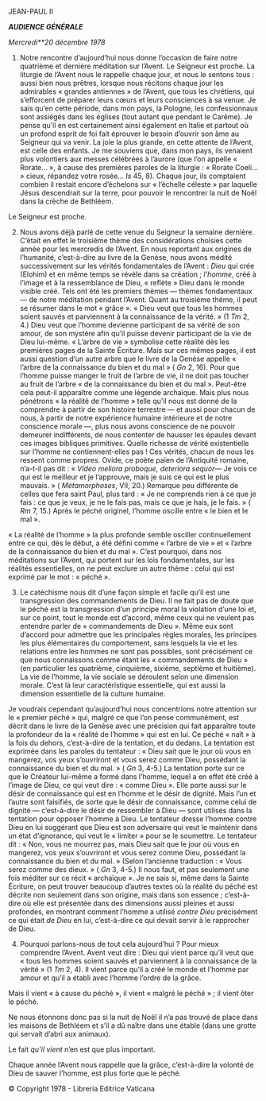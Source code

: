 JEAN-PAUL II

***AUDIENCE GÉNÉRALE***

*Mercredi**20 décembre 1978*

1. Notre rencontre d’aujourd’hui nous donne l’occasion de faire notre quatrième et dernière méditation sur l’Avent. Le Seigneur est proche. La liturgie de l’Avent nous le rappelle chaque jour, et nous le sentons tous : aussi bien nous prêtres, lorsque nous récitons chaque jour les admirables « grandes antiennes » de l’Avent, que tous les chrétiens, qui s’efforcent de préparer leurs cœurs et leurs consciences à sa venue. Je sais qu’en cette période, dans mon pays, la Pologne, les confessionnaux sont assiégés dans les églises (tout autant que pendant le Carême). Je pense qu’il en est certainement ainsi également en Italie et partout où un profond esprit de foi fait éprouver le besoin d’ouvrir son âme au Seigneur qui va venir. La joie la plus grande, en cette attente de l’Avent, est celle des enfants. Je me souviens que, dans mon pays, ils venaient plus volontiers aux messes célébrées à l’aurore (que l’on appelle « Rorate… », à cause des premières paroles de la liturgie : « Rorate Coeli… » cieux, répandez votre rosée… *Is* 45, 8). Chaque jour, ils comptaient combien il restait encore d’échelons sur « l’échelle céleste » par laquelle Jésus descendrait sur la terre, pour pouvoir le rencontrer la nuit de Noël dans la crèche de Bethléem.

Le Seigneur est proche.

2. Nous avons déjà parlé de cette venue du Seigneur la semaine dernière. C’était en effet le troisième thème des considérations choisies cette année pour les mercredis de l’Avent. En nous reportant aux origines de l’humanité, c’est-à-dire au livre de la Genèse, nous avons médité successivement sur les vérités fondamentales de l’Avent : *Dieu* qui crée (Elohim) et en même temps se révèle dans sa création ; *l’homme*, créé à l’image et à la ressemblance de Dieu, « reflète » Dieu dans le monde visible créé. Tels ont été les premiers thèmes — thèmes fondamentaux — de notre méditation pendant l’Avent. Quant au troisième thème, il peut se résumer dans le mot « grâce ». « Dieu veut que tous les hommes soient sauvés et parviennent à la connaissance de la vérité. » (1 *Tm* 2, 4.) Dieu veut que l’homme devienne participant de sa vérité de son amour, de son mystère afin qu’il puisse devenir participant de la vie de Dieu lui-même. « L’arbre de vie » symbolise cette réalité dès les premières pages de la Sainte Écriture. Mais sur ces mêmes pages, il est aussi question d’un autre arbre que le livre de la Genèse appelle « l’arbre de la connaissance du bien et du mal » ( *Gn* 2, 16). Pour que l’homme puisse manger le fruit de l’arbre de vie, il ne doit pas toucher au fruit de l’arbre « de la connaissance du bien et du mal ». Peut-être cela peut-il apparaître comme une légende archaïque. Mais plus nous pénétrons « la réalité de l’homme » telle qu’il nous est donné de la comprendre à partir de son histoire terrestre — et aussi pour chacun de nous, à partir de notre expérience humaine intérieure et de notre conscience morale —, plus nous avons conscience de ne pouvoir demeurer indifférents, de nous contenter de hausser les épaules devant ces images bibliques primitives. Quelle richesse de vérité existentielle sur l’homme ne contiennent-elles pas ! Ces vérités, chacun de nous les ressent comme propres. Ovide, ce poète païen de l’Antiquité romaine, n’a-t-il pas dit : « *Video meliora proboque, deteriora sequor*— Je vois ce qui est le meilleur et je l’approuve, mais je suis ce qui est le plus mauvais. » ( *Métamorphoses*, VII, 20.) Remarque peu différente de celles que fera saint Paul, plus tard : « Je ne comprends rien à ce que je fais : ce que je veux, je ne le fais pas, mais ce que je hais, je le fais. » ( *Rm* 7, 15.) Après le péché originel, l’homme oscille entre « le bien et le mal ».

« La réalité de l’homme » la plus profonde semble osciller continuellement entre ce qui, dès le début, a été défini comme « l’arbre de vie » et « l’arbre de la connaissance du bien et du mal ». C’est pourquoi, dans nos méditations sur l’Avent, qui portent sur les lois fondamentales, sur les réalités essentielles, on ne peut exclure un autre thème : celui qui est exprimé par le mot : « péché ».

3. Le catéchisme nous dit d’une façon simple et facile qu’il est une transgression des commandements de Dieu. Il ne fait pas de doute que le péché est la transgression d’un principe moral la violation d’une loi et, sur ce point, tout le monde est d’accord, même ceux qui ne veulent pas entendre parler de « commandements de Dieu ». Même eux sont d’accord pour admettre que les principales règles morales, les principes les plus élémentaires du comportement, sans lesquels la vie et les relations entre les hommes ne sont pas possibles, sont précisément ce que nous connaissons comme étant les « commandements de Dieu » (en particulier les quatrième, cinquième, sixième, septième et huitième). La vie de l’homme, la vie sociale se déroulent selon une dimension morale. C’est là leur caractéristique essentielle, qui est aussi la dimension essentielle de la culture humaine.

Je voudrais cependant qu’aujourd’hui nous concentrions notre attention sur le « premier péché » qui, malgré ce que l’on pense communément, est décrit dans le livre de la Genèse avec une précision qui fait apparaître toute la profondeur de la « réalité de l’homme » qui est en lui. Ce péché « naît » à la fois du dehors, c’est-à-dire de la tentation, et du dedans. La tentation est exprimée dans les paroles du tentateur : « Dieu sait que le jour où vous en mangerez, vos yeux s’ouvriront et vous serez comme Dieu, possédant la connaissance du bien et du mal. » ( *Gn* 3, 4-5.) La tentation porte sur ce que le Créateur lui-même a formé dans l’homme, lequel a en effet été créé à l’image de Dieu, ce qui veut dire : « comme Dieu ». Elle porte aussi sur le désir de connaissance qui est en l’homme et le désir de dignité. Mais l’un et l’autre sont falsifiés, de sorte que le désir de connaissance, comme celui de dignité — c’est-à-dire le désir de ressembler à Dieu — sont utilisés dans la tentation pour opposer l’homme à Dieu. Le tentateur dresse l’homme contre Dieu en lui suggérant que Dieu est son adversaire qui veut le maintenir dans un état d’ignorance, qui veut le « limiter » pour se le soumettre. Le tentateur dit : « Non, vous ne mourrez pas, mais Dieu sait que le jour où vous en mangerez, vos yeux s’ouvriront et vous serez comme Dieu, possédant la connaissance du bien et du mal. » (Selon l’ancienne traduction : « Vous serez comme des dieux. » ( *Gn* 3, 4-5.) Il nous faut, et pas seulement une fois méditer sur ce récit « archaïque ». Je ne sais si, même dans la Sainte Écriture, on peut trouver beaucoup d’autres textes où la réalité du péché est décrite non seulement dans son origine, mais dans son essence ; c’est-à-dire où elle est présentée dans des dimensions aussi pleines et aussi profondes, en montrant comment l’homme a utilisé *contre Dieu* précisément ce qui était *de Dieu* en lui, c’est-à-dire ce qui devait servir à le rapprocher de Dieu.

4. Pourquoi parlons-nous de tout cela aujourd’hui ? Pour mieux comprendre l’Avent. Avent veut dire : Dieu qui vient parce qu’il veut que « tous les hommes soient sauvés et parviennent à la connaissance de la vérité » (1 *Tm* 2, 4). Il vient parce qu’il a créé le monde et l’homme par amour et qu’il a établi avec l’homme l’ordre de la grâce.

Mais il vient « à cause du péché », il vient « malgré le péché » ; il vient ôter le péché.

Ne nous étonnons donc pas si la nuit de Noël il n’a pas trouvé de place dans les maisons de Bethléem et s’il a dû naître dans une étable (dans une grotte qui servait d’abri aux animaux).

Le fait *qu’il vient* n’en est que plus important.

Chaque année l’Avent nous rappelle que la grâce, c’est-à-dire la volonté de Dieu de sauver l’homme, est plus forte que le péché.

© Copyright 1978 - Libreria Editrice Vaticana